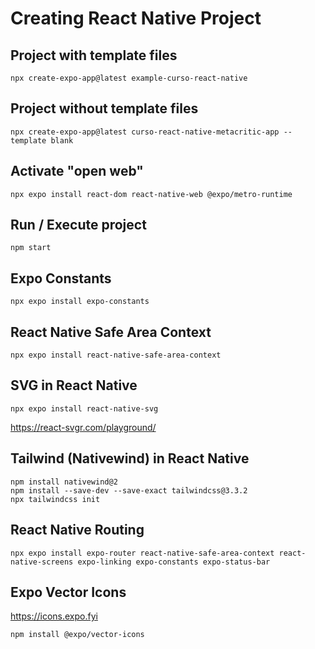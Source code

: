 # Creating React Native Project
## Project with template files
```shell
npx create-expo-app@latest example-curso-react-native
```
## Project without template files
```shell
npx create-expo-app@latest curso-react-native-metacritic-app --template blank
```
## Activate "open web"
```shell
npx expo install react-dom react-native-web @expo/metro-runtime
```
## Run / Execute project
```shell
npm start
```
## Expo Constants
```shell
npx expo install expo-constants
```
## React Native Safe Area Context
```shell
npx expo install react-native-safe-area-context
```
## SVG in React Native
```shell
npx expo install react-native-svg
```
https://react-svgr.com/playground/
## Tailwind (Nativewind) in React Native
```shell
npm install nativewind@2
npm install --save-dev --save-exact tailwindcss@3.3.2
npx tailwindcss init
```
## React Native Routing
```shell
npx expo install expo-router react-native-safe-area-context react-native-screens expo-linking expo-constants expo-status-bar
```
## Expo Vector Icons
https://icons.expo.fyi
```shell
npm install @expo/vector-icons
```
